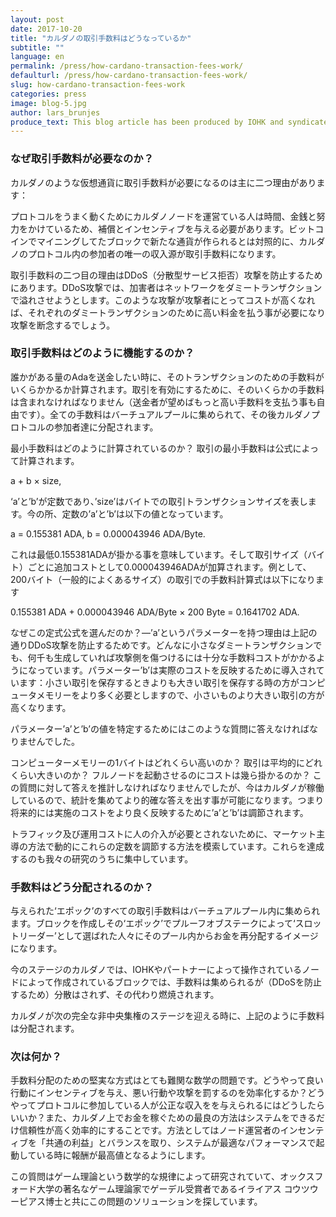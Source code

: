 ```yaml
---
layout: post
date: 2017-10-20
title: "カルダノの取引手数料はどうなっているか"
subtitle: ""
language: en
permalink: /press/how-cardano-transaction-fees-work/
defaulturl: /press/how-cardano-transaction-fees-work/
slug: how-cardano-transaction-fees-work
categories: press
image: blog-5.jpg
author: lars_brunjes
produce_text: This blog article has been produced by IOHK and syndicated by Cardano Foundation for wider distribution.
---
```


### なぜ取引手数料が必要なのか？

カルダノのような仮想通貨に取引手数料が必要になるのは主に二つ理由があります：

プロトコルをうまく動くためにカルダノノードを運営ている人は時間、金銭と努力をかけているため、補償とインセンティブを与える必要があります。ビットコインでマイニングしてたブロックで新たな通貨が作られるとは対照的に、カルダノのプロトコル内の参加者の唯一の収入源が取引手数料になります。<!--break-->

取引手数料の二つ目の理由はDDoS（分散型サービス拒否）攻撃を防止するためにあります。DDoS攻撃では、加害者はネットワークをダミートランザクションで溢れさせようとします。このような攻撃が攻撃者にとってコストが高くなれば、それぞれのダミートランザクションのために高い料金を払う事が必要になり攻撃を断念するでしょう。

### 取引手数料はどのように機能するのか？
誰かがある量のAdaを送金したい時に、そのトランザクションのための手数料がいくらかかるか計算されます。取引を有効にするために、そのいくらかの手数料は含まれなければなりません（送金者が望めばもっと高い手数料を支払う事も自由です）。全ての手数料はバーチュアルプールに集められて、その後カルダノプロトコルの参加者達に分配されます。

最小手数料はどのように計算されているのか？
取引の最小手数料は公式によって計算されます。

a + b × size,

‘a’と’b’が定数であり、’size’はバイトでの取引トランザクションサイズを表します。今の所、定数の’a’と’b’は以下の値となっています。

a = 0.155381 ADA,
b = 0.000043946 ADA/Byte.

これは最低0.155381ADAが掛かる事を意味しています。そして取引サイズ（バイト）ごとに追加コストとして0.000043946ADAが加算されます。例として、200バイト（一般的によくあるサイズ）の取引での手数料計算式は以下になります

0.155381 ADA + 0.000043946 ADA/Byte × 200 Byte = 0.1641702 ADA.

なぜこの定式公式を選んだのか？—’a’というパラメーターを持つ理由は上記の通りDDoS攻撃を防止するためです。どんなに小さなダミートランザクションでも、何千も生成していれば攻撃側を傷つけるには十分な手数料コストがかかるようになっています。パラメーター’b’は実際のコストを反映するために導入されています：小さい取引を保存するときよりも大きい取引を保存する時の方がコンピュータメモリーをより多く必要としますので、小さいものより大きい取引の方が高くなります。

パラメーター’a’と’b’の値を特定するためにはこのような質問に答えなければなりませんでした。

コンピューターメモリーの1バイトはどれくらい高いのか？
取引は平均的にどれくらい大きいのか？
フルノードを起動させるのにコストは幾ら掛かるのか？
この質問に対して答えを推計しなければなりませんでしたが、今はカルダノが稼働しているので、統計を集めてより的確な答えを出す事が可能になります。つまり将来的には実施のコストをより良く反映するために’a’と’b’は調節されます。

トラフィック及び運用コストに人の介入が必要とされないために、マーケット主導の方法で動的にこれらの定数を調節する方法を模索しています。これらを達成するのも我々の研究のうちに集中しています。

### 手数料はどう分配されるのか？
与えられた‘エポック’のすべての取引手数料はバーチュアルプール内に集められます。ブロックを作成しその‘エポック’でプルーフオブステークによって‘スロットリーダー’として選ばれた人々にそのプール内からお金を再分配するイメージになります。

今のステージのカルダノでは、IOHKやパートナーによって操作されているノードによって作成されているブロックでは、手数料は集められるが（DDoSを防止するため）分散はされず、その代わり燃焼されます。

カルダノが次の完全な非中央集権のステージを迎える時に、上記のように手数料は分配されます。

### 次は何か？
手数料分配のための堅実な方式はとても難関な数学の問題です。どうやって良い行動にインセンティブを与え、悪い行動や攻撃を罰するのを効率化するか？どうやってプロトコルに参加している人が公正な収入をを与えられるにはどうしたらいいか？また、カルダノ上でお金を稼ぐための最良の方法はシステムをできるだけ信頼性が高く効率的にすることです。方法としてはノード運営者のインセンティブを「共通の利益」とバランスを取り、システムが最適なパフォーマンスで起動している時に報酬が最高値となるようにします。

この質問はゲーム理論という数学的な規律によって研究されていて、オックスフォード大学の著名なゲーム理論家でゲーデル受賞者であるイライアス コウツウーピアス博士と共にこの問題のソリューションを探しています。
